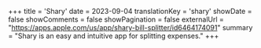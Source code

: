 +++
title = 'Shary'
date = 2023-09-04
translationKey = 'shary'
showDate = false
showComments = false
showPagination = false
externalUrl = "https://apps.apple.com/us/app/shary-bill-splitter/id6464174091"
summary = "Shary is an easy and intuitive app for splitting expenses."
+++